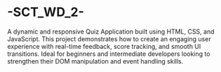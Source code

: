# -SCT_WD_2-
A dynamic and responsive Quiz Application built using HTML, CSS, and JavaScript. This project demonstrates how to create an engaging user experience with real-time feedback, score tracking, and smooth UI transitions. Ideal for beginners and intermediate developers looking to strengthen their DOM manipulation and event handling skills.

